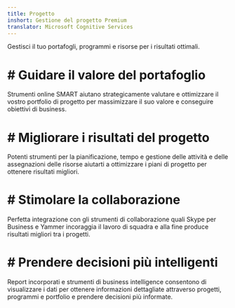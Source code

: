 ```yaml
---
title: Progetto
inshort: Gestione del progetto Premium
translator: Microsoft Cognitive Services
---
```


Gestisci il tuo portafogli, programmi e risorse per i risultati ottimali.

# # Guidare il valore del portafoglio
Strumenti online SMART aiutano strategicamente valutare e ottimizzare il vostro portfolio di progetto per massimizzare il suo valore e conseguire obiettivi di business. 

# # Migliorare i risultati del progetto
Potenti strumenti per la pianificazione, tempo e gestione delle attività e delle assegnazioni delle risorse aiutarti a ottimizzare i piani di progetto per ottenere risultati migliori. 

# # Stimolare la collaborazione
Perfetta integrazione con gli strumenti di collaborazione quali Skype per Business e Yammer incoraggia il lavoro di squadra e alla fine produce risultati migliori tra i progetti. 

# # Prendere decisioni più intelligenti 
Report incorporati e strumenti di business intelligence consentono di visualizzare i dati per ottenere informazioni dettagliate attraverso progetti, programmi e portfolio e prendere decisioni più informate. 





